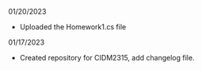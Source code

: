 01/20/2023
- Uploaded the Homework1.cs file

01/17/2023
- Created repository for CIDM2315, add changelog file.
